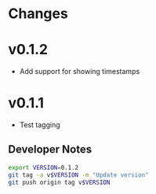 # Changes

# v0.1.2

- Add support for showing timestamps

# v0.1.1

- Test tagging

## Developer Notes

```sh
export VERSION=0.1.2
git tag -a v$VERSION -m "Update version"
git push origin tag v$VERSION
```